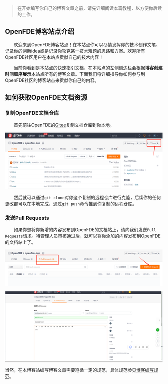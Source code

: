 
> 在开始编写你自己的博客文章之前，请先详细阅读本篇教程，以方便你后续的工作。

<!-- 本博客站点可以通过[OpenFDE官网](https://openfde.com/)跳转到本博客站点。-->

## OpenFDE博客站点介绍

&emsp;&emsp;欢迎来到OpenFDE博客站点！在本站点你可以尽情发挥你的技术创作文笔、记录你的创新idea或是记录你攻克某一技术难题的思路和方案。欢迎所有OpenFDE社区用户在本站点贡献自己的技术内容！

&emsp;&emsp;当前你看到是本站点的快速指引文档，在本站点的左侧侧边栏会根据**博客创建时间顺序展示**本站点所有的博客文章。下面我们将详细指导你如何参与到OpenFDE社区的博客站点来贡献你自己的内容。

## 如何获取OpenFDE文档资源

### 复制OpenFDE文档仓库

&emsp;&emsp;首先前往OpenFDE的[Gitee](https://gitee.com/openfde/openfde-doc)复制文档仓库到你本地。

![fork-openfde](./images/fork-openfde.png)

&emsp;&emsp;然后就可以通过```git clone```对你这个复制的远程仓库进行克隆，后续你的任何更改都可以在本地完成，通过```git push```命令推到你复制的远程仓库。

### 发送Pull Requests

&emsp;&emsp;如果你想将你新增的内容发布到OpenFDE的文档站上，请向我们发送```Pull Requests```请求。待管理人员审核通过后，就可以将你添加的内容发布到OpenFDE的文档站上了。

![pull-request](./images/pull-request.png)

![send-request](./images/send-blog.png)

当然，在本博客站编写博客文章需要遵循一定的规范，具体规范参见[博客编写规范](https://internal.docs.openfde.com/blog/specification)。

